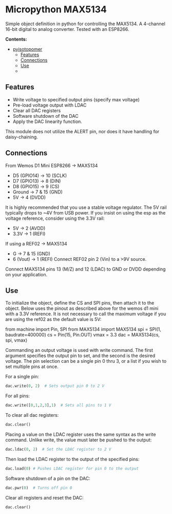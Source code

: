 # Micropython MAX5134
 Simple object definition in python for controlling the MAX5134. A 4-channel 16-bit digital to analog converter. Tested with an ESP8266.
 
 **Contents:**
- [pyisotopomer](#pyisotopomer)
  - [Features](#Features)
  - [Connections](#Connections)
  - [Use](#Use)
  - 

## Features
 - Write voltage to specified output pins (specify max voltage)
 - Pre-load voltage output with LDAC
 - Clear all DAC registers
 - Software shutdown of the DAC
 - Apply the DAC linearity function.

This module does not utilize the ALERT pin, nor does it have handling for daisy-chaining.

## Connections
From Wemos D1 Mini ESP8266 → MAX5134
 - D5 (GPIO14) → 10 (SCLK)
 - D7 (GPIO13) → 8 (DIN)
 - D8 (GPIO15) → 9 (CS)
 - Ground      → 7 & 15 (GND)
 - 5V          → 4 (DVDD)

It is highly recommended that you use a stable voltage regulator. The 5V rail typically drops to ~4V from USB power. If you insist on using the esp as the voltage reference, consider using the 3.3V rail:
 - 5V          → 2 (AVDD)
 - 3.3V        → 1 (REFI)

If using a REF02 → MAX5134
 - G           → 7 & 15 (GND)
 - 6 (Vout)    → 1 (REFI)
Connect REF02 pin 2 (Vin) to a >9V source.

Connect MAX5134 pins 13 (M/Z) and 12 (LDAC) to GND or DVDD depending on your application.

## Use
To initialize the object, define the CS and SPI pins, then attach it to the object. Below uses the pinout as described above for the wemos d1 mini with a 3.3V reference. It is not necessary to call the maximum voltage if you are using the ref02 as the default value is 5V:

from machine import Pin, SPI
from MAX5134 import MAX5134
spi = SPI(1, baudrate=400000)
cs = Pin(15, Pin.OUT)
vmax = 3.3
dac = MAX5134(cs, spi, vmax)

Commanding an output voltage is used with write command. The first argument specifies the output pin to set, and the second is the desired voltage. The pin selection can be a single pin 0 thru 3, or a list if you wish to set multiple pins at once. 

For a single pin:
```Python
dac.write(0, 2)  # Sets output pin 0 to 2 V
```

For all pins:
```Python
dac.write([0,1,2,3],1)  # Sets all pins to 1 V
```

To clear all dac registers:
```Python
dac.clear()
```

Placing a value on the LDAC register uses the same syntax as the write command. Unlike write, the value must later be pushed to the output:
```Python
dac.ldac(0, 2)  # Set the LDAC register to 2 V
```

Then load the LDAC register to the output of the specified pins:
```Python
dac.load(0) # Pushes LDAC register for pin 0 to the output
```

Software shutdown of a pin on the DAC:
```Python
dac.pwr(0)  # Turns off pin 0
```

Clear all registers and reset the DAC:
```Python
dac.clear()
```
